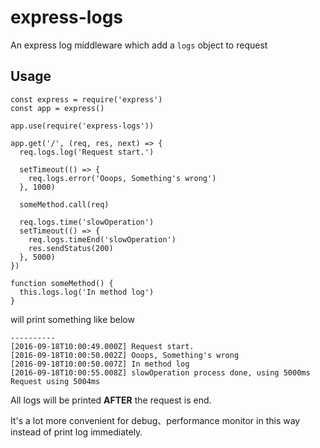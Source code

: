 # express-logs

An express log middleware which add a `logs` object to request

## Usage
```
const express = require('express')
const app = express() 

app.use(require('express-logs'))

app.get('/', (req, res, next) => {
  req.logs.log('Request start.')
  
  setTimeout(() => {
    req.logs.error('Ooops, Something's wrong')
  }, 1000)
  
  someMethod.call(req)
  
  req.logs.time('slowOperation')
  setTimeout(() => {
    req.logs.timeEnd('slowOperation')
    res.sendStatus(200)
  }, 5000)
}) 

function someMethod() {
  this.logs.log('In method log')
}
```
will print something like below
```
----------
[2016-09-18T10:00:49.000Z] Request start.
[2016-09-18T10:00:50.002Z] Ooops, Something's wrong
[2016-09-18T10:00:50.007Z] In method log
[2016-09-18T10:00:55.008Z] slowOperation process done, using 5000ms
Request using 5004ms
```

All logs will be printed **AFTER** the request is end.

It's a lot more convenient for debug、performance monitor in this way instead of print log immediately.
